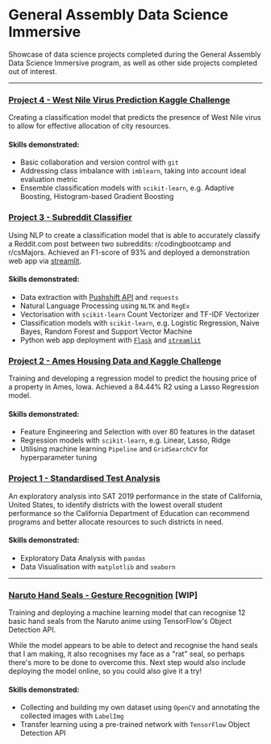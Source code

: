 # General Assembly Data Science Immersive

Showcase of data science projects completed during the General Assembly Data Science Immersive program, as well as other side projects completed out of interest.

---

### [Project 4 - West Nile Virus Prediction Kaggle Challenge](https://github.com/eeshawn11/DSI33-Shawn/tree/main/Project4)

Creating a classification model that predicts the presence of West Nile virus to allow for effective allocation of city resources.

#### Skills demonstrated:

- Basic collaboration and version control with `git`
- Addressing class imbalance with `imblearn`, taking into account ideal evaluation metric
- Ensemble classification models with `scikit-learn`, e.g. Adaptive Boosting, Histogram-based Gradient Boosting

### [Project 3 - Subreddit Classifier](https://github.com/eeshawn11/DSI33-Shawn/tree/main/Project3)

Using NLP to create a classification model that is able to accurately classify a Reddit.com post between two subreddits: r/codingbootcamp and r/csMajors. Achieved an F1-score of 93% and deployed a demonstration web app via [streamlit](https://eeshawn-nlp-classifier.streamlit.app).

#### Skills demonstrated:

- Data extraction with [Pushshift API](https://github.com/pushshift/api) and `requests`
- Natural Language Processing using `NLTK` and `RegEx`
- Vectorisation with `scikit-learn` Count Vectorizer and TF-IDF Vectorizer
- Classification models with `scikit-learn`, e.g. Logistic Regression, Naive Bayes, Random Forest and Support Vector Machine
- Python web app deployment with [`Flask`](https://github.com/eeshawn11/DSI33-Shawn/blob/main/Project3/app/app.py) and [`streamlit`](https://eeshawn-nlp-classifier.streamlit.app)

### [Project 2 - Ames Housing Data and Kaggle Challenge](https://github.com/eeshawn11/DSI33-Shawn/tree/main/Project2)

Training and developing a regression model to predict the housing price of a property in Ames, Iowa. Achieved a 84.44% R2 using a Lasso Regression model.

#### Skills demonstrated:

- Feature Engineering and Selection with over 80 features in the dataset
- Regression models with `scikit-learn`, e.g. Linear, Lasso, Ridge
- Utilising machine learning `Pipeline` and `GridSearchCV` for hyperparameter tuning

### [Project 1 - Standardised Test Analysis](https://github.com/eeshawn11/DSI33-Shawn/tree/main/Project1)

An exploratory analysis into SAT 2019 performance in the state of California, United States, to identify districts with the lowest overall student performance so the California Department of Education can recommend programs and better allocate resources to such districts in need.

#### Skills demonstrated:

- Exploratory Data Analysis with `pandas`
- Data Visualisation with `matplotlib` and `seaborn`

---

### [Naruto Hand Seals - Gesture Recognition](https://github.com/eeshawn11/DSI33-Shawn/tree/main/Side_Projects/Naruto_Gesture_Recognition) [WIP]

Training and deploying a machine learning model that can recognise 12 basic hand seals from the Naruto anime using TensorFlow's Object Detection API.

While the model appears to be able to detect and recognise the hand seals that I am making, it also recognises my face as a "rat" seal, so perhaps there's more to be done to overcome this. Next step would also include deploying the model online, so you could also give it a try!

#### Skills demonstrated:

- Collecting and building my own dataset using `OpenCV` and annotating the collected images with `LabelImg`
- Transfer learning using a pre-trained network with `TensorFlow` Object Detection API

